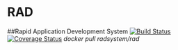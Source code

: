 # RAD
##Rapid Application Development System
[![Build Status](https://travis-ci.org/rad-systems/rad.svg?branch=master)](https://travis-ci.org/rad-systems/rad)
[![Coverage Status](https://coveralls.io/repos/github/rad-systems/rad/badge.svg?branch=master)](https://coveralls.io/github/rad-systems/rad?branch=master)
*docker pull radsystem/rad*
